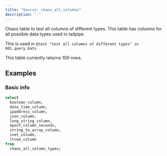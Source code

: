 ```yaml
---
title: "Source: chaos_all_columns"
description: "."
---
```


Chaos table to test all columns of different types. This table has columns for all possible data types used in tailpipe.

This is used in `@test "test all columns of different types" in 001.query.bats`

This table currently returns 100 rows.

## Examples

### Basic info

```sql
select
  boolean_column,
  date_time_column,
  ipaddress_column,
  json_column,
  long_string_column,
  epoch_column_seconds,
  string_to_array_column,
  inet_column,
  ltree_column
from
  chaos_all_column_types;
```